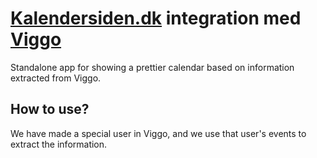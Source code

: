 # [Kalendersiden.dk](http://kalendersiden.dk) integration med [Viggo](http://hvemerviggo.dk)

Standalone app for showing a prettier calendar based on information extracted from Viggo.

## How to use?

We have made a special user in Viggo, and we use that user's events to extract the information.
